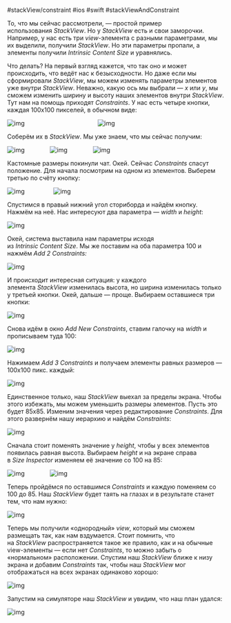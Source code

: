 #stackView/constraint #ios #swift #stackViewAndConstraint 

То, что мы сейчас рассмотрели, — простой пример использования _StackView_. Но у _StackView_ есть и свои заморочки. Например, у нас есть три _view_-элемента с разными параметрами, мы их выделили, получили _StackView_. Но эти параметры пропали, а элементы получили _Intrinsic Content Size_ и уравнялись.

Что делать? На первый взгляд кажется, что так оно и может происходить, что ведёт нас к безысходности. Но даже если мы сформировали _StackView_, мы можем изменять параметры элементов уже внутри _StackView_. Неважно, какую ось мы выбрали — _x_ или _y_, мы сможем изменить ширину и высоту наших элементов внутри _StackView_. Тут нам на помощь приходят _Constraints_. У нас есть четыре кнопки, каждая 100x100 пикселей, в обычном виде:

![img](https://lms-cdn.skillfactory.ru/assets/courseware/v1/97d2b8a0ffe7a8940b46a85cf1df2a9e/asset-v1:SkillFactory+iOS-2.0+2021+type@asset+block/ios_m20_u6_p14.png)                                           ![img](https://lms-cdn.skillfactory.ru/assets/courseware/v1/c0a624ed527258c57c9b1c31a6bb66cb/asset-v1:SkillFactory+iOS-2.0+2021+type@asset+block/ios_m20_u6_p15.png)

  
  

Соберём их в _StackView_. Мы уже знаем, что мы сейчас получим:

![img](https://lms-cdn.skillfactory.ru/assets/courseware/v1/1af02cbb5d59b98812d9826dff53a7e2/asset-v1:SkillFactory+iOS-2.0+2021+type@asset+block/ios_m20_u6_p16.png)               ![img](https://lms-cdn.skillfactory.ru/assets/courseware/v1/19bf700cb05e7afff939e60ac3ff6c18/asset-v1:SkillFactory+iOS-2.0+2021+type@asset+block/ios_m20_u6_p17.png)               ![img](https://lms-cdn.skillfactory.ru/assets/courseware/v1/72684ed38b0a1c9a4b1453e2a81fa305/asset-v1:SkillFactory+iOS-2.0+2021+type@asset+block/ios_m20_u6_p18.png)

  
  

Кастомные размеры покинули чат. Окей. Сейчас _Constraints_ спасут положение. Для начала посмотрим на одном из элементов. Выберем третью по счёту кнопку:

![img](https://lms-cdn.skillfactory.ru/assets/courseware/v1/3ee8675b2dd44087cf4121f06e850c63/asset-v1:SkillFactory+iOS-2.0+2021+type@asset+block/ios_m20_u6_p19.png)                 ![img](https://lms-cdn.skillfactory.ru/assets/courseware/v1/6996a22601509b155982e8871961fbf0/asset-v1:SkillFactory+iOS-2.0+2021+type@asset+block/ios_m20_u6_p20.png)

  
  

Спустимся в правый нижний угол сториборда и найдём кнопку. Нажмём на неё. Нас интересуют два параметра — _width_ и _height_:

![img](https://lms-cdn.skillfactory.ru/assets/courseware/v1/9dc025adee7806b1dcbad8bd058d58df/asset-v1:SkillFactory+iOS-2.0+2021+type@asset+block/ios_m20_u6_p21.png)

  

Окей, система выставила нам параметры исходя из _Intrinsic_ _Content_ _Size_. Мы же поставим на оба параметра 100 и нажмём _Add 2 Constraints:_

![img](https://lms-cdn.skillfactory.ru/assets/courseware/v1/bfbf0653023f500a85c582a21dc17bb8/asset-v1:SkillFactory+iOS-2.0+2021+type@asset+block/ios_m20_u6_p22.png)

  

И происходит интересная ситуация: у каждого элемента _StackView_ изменилась высота, но ширина изменилась только у третьей кнопки. Окей, дальше — проще. Выбираем оставшиеся три кнопки:

![img](https://lms-cdn.skillfactory.ru/assets/courseware/v1/5c0eaea84ef525eb601bb3cb9d7c5cce/asset-v1:SkillFactory+iOS-2.0+2021+type@asset+block/ios_m20_u6_p23.png)

  

Снова идём в окно _Add New Constraints_, ставим галочку на _width_ и прописываем туда 100:

![img](https://lms-cdn.skillfactory.ru/assets/courseware/v1/59def076bb801b0e3c35ca3ffa093e8f/asset-v1:SkillFactory+iOS-2.0+2021+type@asset+block/ios_m20_u6_p24.png)

  

Нажимаем _Add 3 Constraints_ и получаем элементы равных размеров — 100x100 пикс. каждый:

![img](https://lms-cdn.skillfactory.ru/assets/courseware/v1/1115ea358bf2515b889f2d6ab8faf235/asset-v1:SkillFactory+iOS-2.0+2021+type@asset+block/ios_m20_u6_p25.png)

  

Единственное только, наш _StackView_ выехал за пределы экрана. Чтобы этого избежать, мы можем уменьшить размеры элементов. Пусть это будет 85x85. Изменим значения через редактирование _Constraints_. Для этого развернём нашу иерархию и найдём _Constraints_:

![img](https://lms-cdn.skillfactory.ru/assets/courseware/v1/a96182f89e943f2f6adbc9b57cb26333/asset-v1:SkillFactory+iOS-2.0+2021+type@asset+block/ios_m20_u6_p26.png)

  

Сначала стоит поменять значение у _height_, чтобы у всех элементов появилась равная высота. Выбираем _height_ и на экране справа в _Size_ _Inspector_ изменяем её значение со 100 на 85:

![img](https://lms-cdn.skillfactory.ru/assets/courseware/v1/c4eac318cd5f692987291373c955c102/asset-v1:SkillFactory+iOS-2.0+2021+type@asset+block/ios_m20_u6_p27.png)               ![img](https://lms-cdn.skillfactory.ru/assets/courseware/v1/8f47b71abddb0305671347649a9ce595/asset-v1:SkillFactory+iOS-2.0+2021+type@asset+block/ios_m20_u6_p28.png)

  
  

Теперь пройдёмся по оставшимся _Constraints_ и каждую поменяем со 100 до 85. Наш _StackView_ будет таять на глазах и в результате станет тем, что нам нужно:

![img](https://lms-cdn.skillfactory.ru/assets/courseware/v1/73fceffa8682d6a340b119b429618002/asset-v1:SkillFactory+iOS-2.0+2021+type@asset+block/ios_m20_u6_p29.png)

  

Теперь мы получили «‎однородный»‎ _view_, который мы сможем размещать так, как нам вздумается. Стоит помнить, что на _StackView_ распространяется такое же правило, как и на обычные view-элементы — если нет _Constraints_, то можно забыть о «‎нормальном»‎ расположении. Спустим наш _StackView_ ближе к низу экрана и добавим _Constraints_ так, чтобы наш _StackView_ мог отображаться на всех экранах одинаково хорошо:

![img](https://lms-cdn.skillfactory.ru/assets/courseware/v1/2f565928b617fcbf8057573fb160cb52/asset-v1:SkillFactory+iOS-2.0+2021+type@asset+block/ios_m20_u6_p30.png)

  

Запустим на симуляторе наш _StackView_ и увидим, что наш план удался:

![img](https://lms-cdn.skillfactory.ru/assets/courseware/v1/ea5cffc64d745f70cee49f765eb18800/asset-v1:SkillFactory+iOS-2.0+2021+type@asset+block/ios_m20_u6_p31.png)